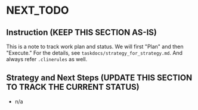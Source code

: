 # NEXT_TODO

## Instruction (KEEP THIS SECTION AS-IS)

This is a note to track work plan and status.
We will first "Plan" and then "Execute." For the details, see `taskdocs/strategy_for_strategy.md`.
And always refer `.clinerules` as well.

## Strategy and Next Steps (UPDATE THIS SECTION TO TRACK THE CURRENT STATUS)

- n/a
